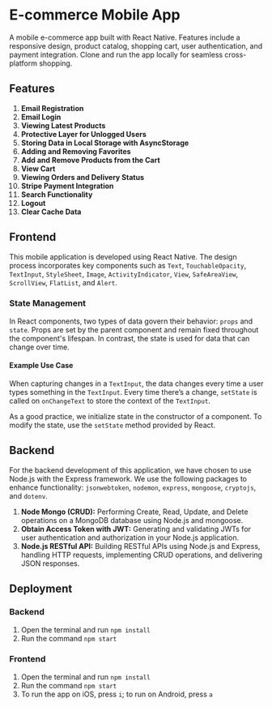 # E-commerce Mobile App
 A mobile e-commerce app built with React Native. Features include a responsive design, product catalog, shopping cart, user authentication, and payment integration. Clone and run the app locally for seamless cross-platform shopping. 

## Features

1. **Email Registration**
2. **Email Login**
3. **Viewing Latest Products**
4. **Protective Layer for Unlogged Users**
5. **Storing Data in Local Storage with AsyncStorage**
6. **Adding and Removing Favorites**
7. **Add and Remove Products from the Cart**
8. **View Cart**
9. **Viewing Orders and Delivery Status**
10. **Stripe Payment Integration**
11. **Search Functionality**
12. **Logout**
13. **Clear Cache Data**

## Frontend

This mobile application is developed using React Native. The design process incorporates key components such as `Text`, `TouchableOpacity`, `TextInput`, `StyleSheet`, `Image`, `ActivityIndicator`, `View`, `SafeAreaView`, `ScrollView`, `FlatList`, and `Alert`.

### State Management

In React components, two types of data govern their behavior: `props` and `state`. Props are set by the parent component and remain fixed throughout the component's lifespan. In contrast, the state is used for data that can change over time.

#### Example Use Case

When capturing changes in a `TextInput`, the data changes every time a user types something in the `TextInput`. Every time there’s a change, `setState` is called on `onChangeText` to store the context of the `TextInput`.

As a good practice, we initialize state in the constructor of a component. To modify the state, use the `setState` method provided by React.

## Backend

For the backend development of this application, we have chosen to use Node.js with the Express framework. We use the following packages to enhance functionality: `jsonwebtoken`, `nodemon`, `express`, `mongoose`, `cryptojs`, and `dotenv`.


1. **Node Mongo (CRUD):** Performing Create, Read, Update, and Delete operations on a MongoDB database using Node.js and mongoose.
2. **Obtain Access Token with JWT:** Generating and validating JWTs for user authentication and authorization in your Node.js application.
3. **Node.js RESTful API:** Building RESTful APIs using Node.js and Express, handling HTTP requests, implementing CRUD operations, and delivering JSON responses.



## Deployment

### Backend

1. Open the terminal and run `npm install`
2. Run the command `npm start`

### Frontend

1. Open the terminal and run `npm install`
2. Run the command `npm start`
3. To run the app on iOS, press `i`; to run on Android, press `a`

